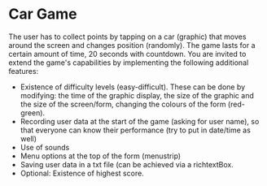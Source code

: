 # Car Game

The user has to collect points by tapping on a car (graphic) that moves around the screen and changes position (randomly). The game lasts for a certain amount of time, 20 seconds with countdown.
You are invited to extend the game's capabilities by implementing the following additional features:
- Existence of difficulty levels (easy-difficult). These can be done by modifying: the time of the graphic display, the size of the graphic and the size of the screen/form, changing the colours of the form (red-green).
- Recording user data at the start of the game (asking for user name), so that everyone can know their performance (try to put in date/time as well)
- Use of sounds
- Menu options at the top of the form (menustrip)
- Saving user data in a txt file (can be achieved via a richtextBox.
- Optional: Existence of highest score.
